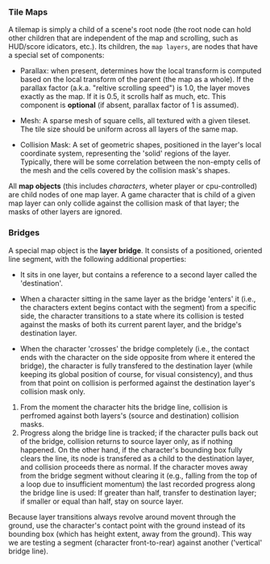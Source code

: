 ### Tile Maps

A tilemap is simply a child of a scene's root node (the root node can hold other children that are independent of the map and scrolling, such as HUD/score idicators, etc.). Its children, the `map layers`, are nodes that have a special set of components:
 
  - Parallax: when present, determines how the local transform is computed based on the local transform of the parent (the map as a whole). If the parallax factor (a.k.a. "reltive scrolling speed") is 1.0, the layer moves exactly as the map. If it is 0.5, it scrolls half as much, etc. This component is **optional** (if absent, parallax factor of 1 is assumed).

  - Mesh: A sparse mesh of square cells, all textured with a given tileset. The tile size should be uniform across all layers of the same map.

  - Collision Mask: A set of geometric shapes, positioned in the layer's local coordinate system, representing the 'solid' regions of the layer. Typically, there will be some correlation between the non-empty cells of the mesh and the cells covered by the collision mask's shapes.

All **map objects** (this includes _characters_, wheter player or cpu-controlled) are child nodes of one map layer. A game character that is child of a given map layer can only collide against the collision mask of that layer; the masks of other layers are ignored.

### Bridges

A special map object is the **layer bridge**. It consists of a positioned, oriented line segment, with the following additional properties:
  - It sits in one layer, but contains a reference to a second layer called the 'destination'.

  - When a character sitting in the same layer as the bridge 'enters' it (i.e., the characters extent begins contact with the segment) from a specific side, the character transitions to a state where its collision is tested against the masks of both its current parent layer, and the bridge's destination layer.

  - When the character 'crosses' the bridge completely (i.e., the contact ends with the character on the side opposite from where it entered the bridge), the character is fully transfered to the destination layer (while keeping its global position of course, for visual consistency), and thus from that point on collision is performed against the destination layer's collision mask only. 

1. From the moment the character hits the bridge line, collision is perfromed against both layers's (source and destination) collision masks.
2. Progress along the bridge line is tracked; if the character pulls back out of the bridge, collision returns to source layer only, as if nothing happened. On the other hand, if the character's bounding box fully clears the line, its node is transfered as a child to the destination layer, and collision proceeds there as normal. If the character moves away from the bridge segment without clearing it (e.g., falling from the top of a loop due to insufficient momentum) the last recorded progress along the bridge line is used: If greater than half, transfer to destination layer; if smaller or equal than half, stay on source layer.

Because layer transitions always revolve around movent through the ground, use the character's contact point with the ground instead of its bounding box (which has height extent, away from the ground). This way we are testing a segment (character front-to-rear) against another ('vertical' bridge line).